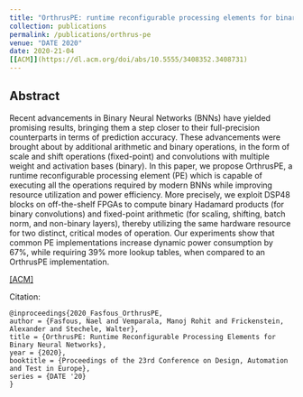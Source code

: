 ```yaml
---
title: "OrthrusPE: runtime reconfigurable processing elements for binary neural networks"
collection: publications
permalink: /publications/orthrus-pe
venue: "DATE 2020"
date: 2020-21-04
[[ACM]](https://dl.acm.org/doi/abs/10.5555/3408352.3408731)
---
```


## Abstract
Recent advancements in Binary Neural Networks (BNNs) have yielded promising results, bringing them a step closer to their full-precision counterparts in terms of prediction accuracy. These advancements were brought about by additional arithmetic and binary operations, in the form of scale and shift operations (fixed-point) and convolutions with multiple weight and activation bases (binary). In this paper, we propose OrthrusPE, a runtime reconfigurable processing element (PE) which is capable of executing all the operations required by modern BNNs while improving resource utilization and power efficiency. More precisely, we exploit DSP48 blocks on off-the-shelf FPGAs to compute binary Hadamard products (for binary convolutions) and fixed-point arithmetic (for scaling, shifting, batch norm, and non-binary layers), thereby utilizing the same hardware resource for two distinct, critical modes of operation. Our experiments show that common PE implementations increase dynamic power consumption by 67%, while requiring 39% more lookup tables, when compared to an OrthrusPE implementation.

[[ACM]](https://dl.acm.org/doi/abs/10.5555/3408352.3408731)

Citation:
    
    @inproceedings{2020_Fasfous_OrthrusPE,
    author = {Fasfous, Nael and Vemparala, Manoj Rohit and Frickenstein, Alexander and Stechele, Walter},
    title = {OrthrusPE: Runtime Reconfigurable Processing Elements for Binary Neural Networks},
    year = {2020},
    booktitle = {Proceedings of the 23rd Conference on Design, Automation and Test in Europe},
    series = {DATE '20}
    }